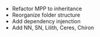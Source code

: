 - Refactor MPP to inheritance
- Reorganize folder structure
- Add dependency injenction
- Add NN, SN, Lilith, Ceres, Chiron